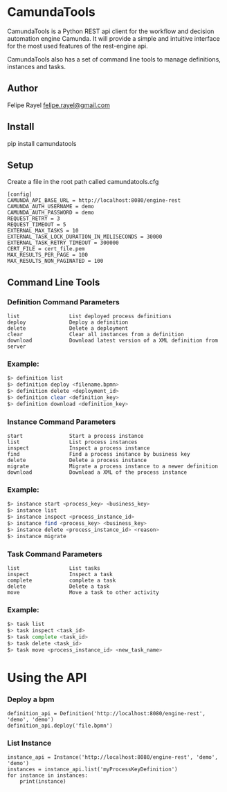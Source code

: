 # CamundaTools

CamundaTools is a Python REST api client for the workflow and decision automation engine Camunda.
It will provide a simple and intuitive interface for the most used features of the rest-engine api.

CamundaTools also has a set of command line tools to manage definitions, instances and tasks.

## Author
Felipe Rayel <felipe.rayel@gmail.com>

## Install
pip install camundatools

## Setup
Create a file in the root path  called camundatools.cfg
```editorconfig
[config]
CAMUNDA_API_BASE_URL = http://localhost:8080/engine-rest
CAMUNDA_AUTH_USERNAME = demo
CAMUNDA_AUTH_PASSWORD = demo
REQUEST_RETRY = 3
REQUEST_TIMEOUT = 5
EXTERNAL_MAX_TASKS = 10
EXTERNAL_TASK_LOCK_DURATION_IN_MILISECONDS = 30000
EXTERNAL_TASK_RETRY_TIMEOUT = 300000
CERT_FILE = cert_file.pem
MAX_RESULTS_PER_PAGE = 100
MAX_RESULTS_NON_PAGINATED = 100
```

## Command Line Tools

### Definition Command Parameters
    list                List deployed process definitions
    deploy              Deploy a definition
    delete              Delete a deployment
    clear               Clear all instances from a definition
    download            Download latest version of a XML definition from server

### Example:
```bash
$> definition list
$> definition deploy <filename.bpmn>
$> definition delete <deployment_id>
$> definition clear <definition_key>
$> definition download <definition_key>
```
### Instance Command Parameters
    start               Start a process instance
    list                List process instances
    inspect             Inspect a process instance
    find                Find a process instance by business key
    delete              Delete a process instance
    migrate             Migrate a process instance to a newer definition
    download            Download a XML of the process instance

### Example:
```bash
$> instance start <process_key> <business_key>
$> instance list
$> instance inspect <process_instance_id>
$> instance find <process_key> <business_key>
$> instance delete <process_instance_id> <reason>
$> instance migrate
```
### Task Command Parameters
    list                List tasks
    inspect             Inspect a task
    complete            complete a task
    delete              Delete a task
    move                Move a task to other activity

### Example:
```bash
$> task list
$> task inspect <task_id>
$> task complete <task_id>
$> task delete <task_id>
$> task move <process_instance_id> <new_task_name>
```

# Using the API

### Deploy a bpm
    definition_api = Definition('http://localhost:8080/engine-rest', 'demo', 'demo')
    definition_api.deploy('file.bpmn')

### List Instance
    instance_api = Instance('http://localhost:8080/engine-rest', 'demo', 'demo')
    instances = instance_api.list('myProcessKeyDefinition')
    for instance in instances:
        print(instance)